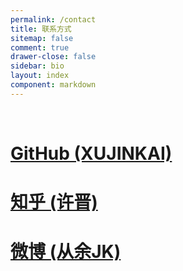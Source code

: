```yaml
---
permalink: /contact
title: 联系方式
sitemap: false
comment: true
drawer-close: false
sidebar: bio
layout: index
component: markdown
---
```


<br>

# [GitHub (XUJINKAI)](https://github.com/XUJINKAI)

# [知乎 (许晋)](https://www.zhihu.com/people/xxxjin)

# [微博 (从余JK)](http://weibo.com/johnkale)
